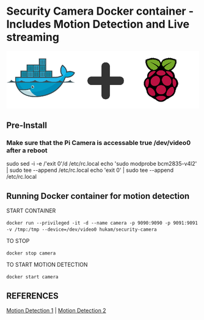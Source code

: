 # Security Camera Docker container - Includes Motion Detection and Live streaming
![Docker & Raspberry Pi](/assets/images/docker+rpi.png)

## Pre-Install
### Make sure that the Pi Camera is accessable true /dev/video0 after a reboot
sudo sed -i -e /'exit 0'/d /etc/rc.local
echo 'sudo modprobe bcm2835-v4l2' | sudo tee --append /etc/rc.local
echo 'exit 0' | sudo tee --append /etc/rc.local

## Running Docker container for motion detection

START CONTAINER

`docker run --privileged -it -d --name camera -p 9090:9090 -p 9091:9091 -v /tmp:/tmp --device=/dev/video0 hukam/security-camera`

TO STOP

`docker stop camera`

TO START MOTION DETECTION

`docker start camera`

## REFERENCES
[Motion Detection 1](https://github.com/remonlam/rpi-docker-motion)
 |
[Motion Detection 2](https://github.com/yushi/rpi-dockerfile)
